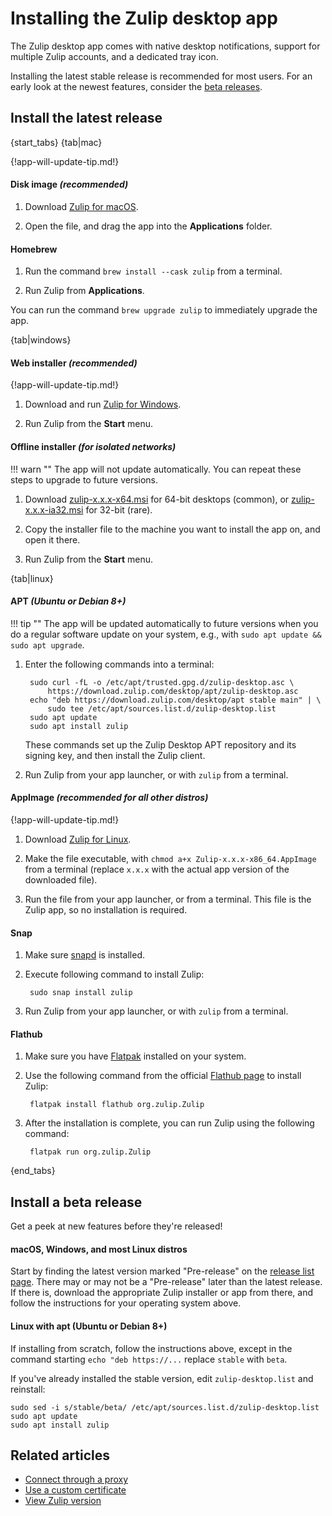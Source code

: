 # Installing the Zulip desktop app

The Zulip desktop app comes with native desktop notifications, support for
multiple Zulip accounts, and a dedicated tray icon.

Installing the latest stable release is recommended for most users. For an early
look at the newest features, consider the [beta
releases](#install-a-beta-release).

## Install the latest release

{start_tabs}
{tab|mac}

{!app-will-update-tip.md!}

#### Disk image *(recommended)*

1. Download [Zulip for macOS](https://zulip.com/apps/mac).

1. Open the file, and drag the app into the **Applications** folder.

#### Homebrew

1. Run the command `brew install --cask zulip` from a terminal.

1. Run Zulip from **Applications**.

You can run the command `brew upgrade zulip` to immediately upgrade the app.

{tab|windows}

#### Web installer *(recommended)*

{!app-will-update-tip.md!}

1. Download and run [Zulip for Windows](https://zulip.com/apps/windows).

1. Run Zulip from the **Start** menu.

#### Offline installer *(for isolated networks)*

!!! warn ""
    The app will not update automatically. You can repeat these steps to upgrade
    to future versions.

1. Download [zulip-x.x.x-x64.msi][latest] for 64-bit desktops
   (common), or [zulip-x.x.x-ia32.msi][latest] for 32-bit (rare).

1. Copy the installer file to the machine you want to install the app
   on, and open it there.

1. Run Zulip from the **Start** menu.

{tab|linux}

#### APT *(Ubuntu or Debian 8+)*

!!! tip ""
    The app will be updated automatically to future versions when you do a
    regular software update on your system, e.g., with
    `sudo apt update && sudo apt upgrade`.

1. Enter the following commands into a terminal:

        sudo curl -fL -o /etc/apt/trusted.gpg.d/zulip-desktop.asc \
            https://download.zulip.com/desktop/apt/zulip-desktop.asc
        echo "deb https://download.zulip.com/desktop/apt stable main" | \
            sudo tee /etc/apt/sources.list.d/zulip-desktop.list
        sudo apt update
        sudo apt install zulip

    These commands set up the Zulip Desktop APT repository and its signing
    key, and then install the Zulip client.

1. Run Zulip from your app launcher, or with `zulip` from a terminal.

#### AppImage *(recommended for all other distros)*

{!app-will-update-tip.md!}

1. Download [Zulip for Linux](https://zulip.com/apps/linux).

1. Make the file executable, with
   `chmod a+x Zulip-x.x.x-x86_64.AppImage` from a terminal (replace
   `x.x.x` with the actual app version of the downloaded file).

1. Run the file from your app launcher, or from a terminal. This file is the
   Zulip app, so no installation is required.

#### Snap

1. Make sure [snapd](https://docs.snapcraft.io/core/install) is installed.

2. Execute following command to install Zulip:

        sudo snap install zulip

3. Run Zulip from your app launcher, or with `zulip` from a terminal.

#### Flathub

1. Make sure you have [Flatpak](https://flathub.org/setup) installed on your
system.

2. Use the following command from the official
[Flathub page](https://flathub.org/apps/org.zulip.Zulip) to install Zulip:

        flatpak install flathub org.zulip.Zulip

3. After the installation is complete, you can run Zulip using the following
command:

        flatpak run org.zulip.Zulip

{end_tabs}

## Install a beta release

Get a peek at new features before they're released!

#### macOS, Windows, and most Linux distros

Start by finding the latest version marked "Pre-release" on the
[release list page][release-list].  There may or may not be a "Pre-release"
later than the latest release. If there is, download the appropriate Zulip
installer or app from there, and follow the instructions for your operating
system above.

#### Linux with apt (Ubuntu or Debian 8+)

If installing from scratch, follow the instructions above, except in the
command starting `echo "deb https://...` replace `stable` with `beta`.

If you've already installed the stable version, edit `zulip-desktop.list` and
reinstall:
```
sudo sed -i s/stable/beta/ /etc/apt/sources.list.d/zulip-desktop.list
sudo apt update
sudo apt install zulip
```

[latest]: https://github.com/zulip/zulip-desktop/releases/latest
[release-list]: https://github.com/zulip/zulip-desktop/releases

## Related articles

* [Connect through a proxy](/help/connect-through-a-proxy)
* [Use a custom certificate](/help/custom-certificates)
* [View Zulip version](/help/view-zulip-version)
